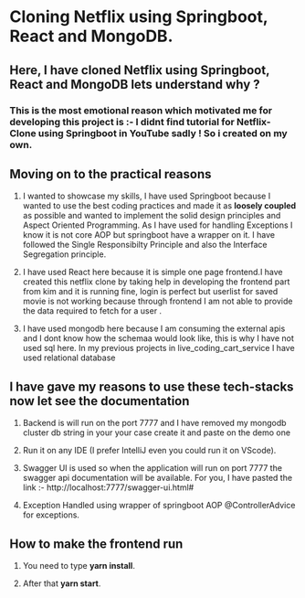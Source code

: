 # Cloning Netflix using Springboot, React and MongoDB. 

## Here, I have cloned Netflix using Springboot, React and MongoDB lets understand why ?

### This is the most emotional reason which motivated me for developing this project is :- I didnt find tutorial for Netflix-Clone using Springboot in YouTube sadly ! So i created on my own.

## Moving on to the practical reasons

1. I wanted to showcase my skills, I have used Springboot because I wanted to use the best coding practices and made it as **loosely coupled** as possible and wanted to implement the solid design principles and Aspect Oriented Programming. As I have used for handling Exceptions I know it is not core AOP but springboot have a wrapper on it. I have followed the Single Responsibilty Principle and also the Interface Segregation principle.

2. I have used React here because it is simple one page frontend.I have created this netflix clone by taking help in developing the frontend part from kim and it is running fine, login is perfect but userlist for saved movie is not working because through frontend I am not able to provide the data required to fetch for a user .

3. I have used mongodb here because I am consuming the external apis and I dont know how the schemaa would look like, this is why I have not used sql here. In my previous projects in live_coding_cart_service I have used relational database

## I have gave my reasons to use these tech-stacks now let see the documentation

1. Backend is will run on the port 7777 and I have removed my mongodb cluster db string in your your case create it and paste on the demo one

2. Run it on any IDE (I prefer IntelliJ even you could run it on VScode).

3. Swagger UI is used so when the application will run on port 7777 the swagger api documentation will be available. For you, I have pasted the link :- http://localhost:7777/swagger-ui.html#

4. Exception Handled using wrapper of springboot AOP @ControllerAdvice for exceptions.

## How to make the frontend run

1. You need to type **yarn install**.

2. After that **yarn start**.
